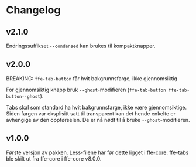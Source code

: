 # Changelog

## v2.1.0

Endringssuffikset `--condensed` kan brukes til kompaktknapper.

## v2.0.0

BREAKING: `ffe-tab-button` får hvit bakgrunnsfarge, ikke gjennomsiktig

For gjennomsiktig knapp bruk `--ghost`-modifieren (`ffe-tab-button ffe-tab-button--ghost`).

Tabs skal som standard ha hvit bakgrunnsfarge, ikke være gjennomsiktige.
Siden fargen var eksplisitt satt til transparent kan det hende enkelte er
avhengige av den oppførselen. De er nå nødt til å bruke `--ghost`-modifieren.

## v1.0.0

Første versjon av pakken. Less-filene har før dette ligget i
[ffe-core](***REMOVED***).
ffe-tabs ble skilt ut fra ffe-core i ffe-core v8.0.0.
